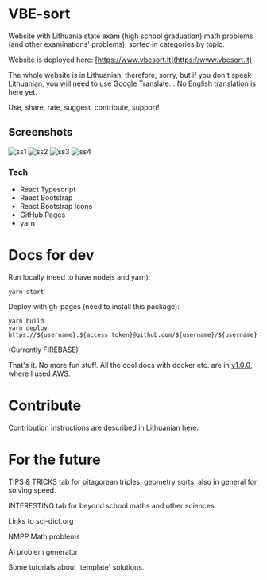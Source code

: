 # VBE-sort

Website with Lithuania state exam (high school graduation) math problems (and other examinations' problems), sorted in categories by topic.

Website is deployed here: [https://www.vbesort.lt](https://www.vbesort.lt)

The whole website is in Lithuanian, therefore, sorry, but if you don't speak Lithuanian, you will need to use Google Translate... No English translation is here yet.

Use, share, rate, suggest, contribute, support!

## Screenshots

![ss1](./screenshots/1.png)
![ss2](./screenshots/2.png)
![ss3](./screenshots/3.png)
![ss4](./screenshots/4.png)

### Tech

- React Typescript
- React Bootstrap
- React Bootstrap Icons
- GitHub Pages
- yarn

# Docs for dev

Run locally (need to have nodejs and yarn):

```
yarn start
```

Deploy with gh-pages (need to install this package):

```
yarn build
yarn deploy https://${username}:${access_token}@github.com/${username}/${username}.github.io
```

(Currently FIREBASE)

That's it. No more fun stuff. All the cool docs with docker etc. are in [v1.0.0](https://github.com/naglissul/vbe-sort/tree/v1.0.0), where I used AWS.

# Contribute

Contribution instructions are described in Lithuanian [here](./CONTRIBUTE.md).

# For the future

TIPS & TRICKS tab for pitagorean triples, geometry sqrts, also in general for solving speed.

INTERESTING tab for beyond school maths and other sciences.

Links to sci-dict.org

NMPP Math problems

AI problem generator

Some tutorials about 'template' solutions.
